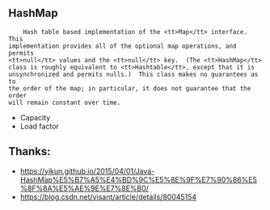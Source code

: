 ## HashMap
```
    Hash table based implementation of the <tt>Map</tt> interface.  This
implementation provides all of the optional map operations, and permits
<tt>null</tt> values and the <tt>null</tt> key.  (The <tt>HashMap</tt>
class is roughly equivalent to <tt>Hashtable</tt>, except that it is
unsynchronized and permits nulls.)  This class makes no guarantees as to
the order of the map; in particular, it does not guarantee that the order 
will remain constant over time.
```
- Capacity
- Load factor

## Thanks:
- https://yikun.github.io/2015/04/01/Java-HashMap%E5%B7%A5%E4%BD%9C%E5%8E%9F%E7%90%86%E5%8F%8A%E5%AE%9E%E7%8E%B0/
- https://blog.csdn.net/visant/article/details/80045154